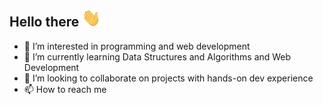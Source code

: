 <h2>Hello there <img src="https://github.com/ABSphreak/ABSphreak/blob/master/gifs/Hi.gif" width="30px"></h2>

- 👀 I’m interested in programming and web development
- 🌱 I’m currently learning Data Structures and Algorithms and Web Development
- 💞️ I’m looking to collaborate on projects with hands-on dev experience
- 📫 How to reach me 

<!---
brupadhyay/brupadhyay is a ✨ special ✨ repository because its `README.md` (this file) appears on your GitHub profile.
You can click the Preview link to take a look at your changes.
--->
